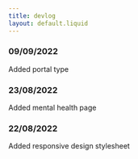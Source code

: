 ```yaml
---
title: devlog
layout: default.liquid
---
```


### 09/09/2022

Added portal type

### 23/08/2022

Added mental health page

### 22/08/2022

Added responsive design stylesheet


